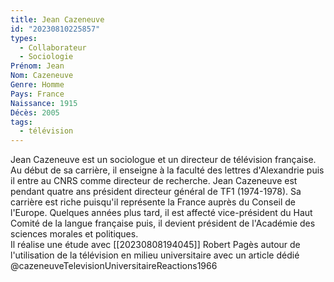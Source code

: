 ```yaml
---
title: Jean Cazeneuve 
id: "20230810225857"
types:
  - Collaborateur
  - Sociologie
Prénom: Jean
Nom: Cazeneuve
Genre: Homme
Pays: France
Naissance: 1915
Décès: 2005
tags:
  - télévision
---
```


Jean Cazeneuve est un sociologue et un directeur de télévision française. Au début de sa carrière, il enseigne à la faculté des lettres d'Alexandrie puis il entre au CNRS comme directeur de recherche. Jean Cazeneuve est pendant quatre ans président directeur général de TF1 (1974-1978). Sa carrière est riche puisqu'il représente la France auprès du Conseil de l'Europe. Quelques années plus tard, il est affecté vice-président du Haut Comité de la langue française puis, il devient président de l'Académie des sciences morales et politiques.  
Il réalise une étude avec [[20230808194045]] Robert Pagès autour de l'utilisation de la télévision en milieu universitaire avec un article dédié @cazeneuveTelevisionUniversitaireReactions1966


